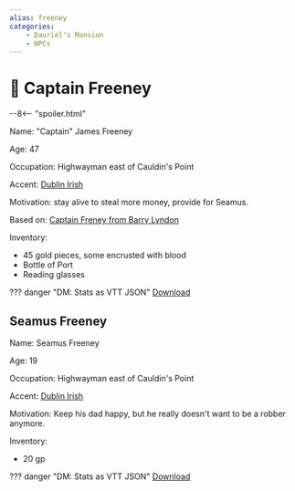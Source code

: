 ```yaml
---
alias: freeney
categories:
    - Dauriel's Mansion
    - NPCs
---
```

# 🔐 Captain Freeney

--8<-- "spoiler.html"

Name: "Captain" James Freeney

Age: 47

Occupation: Highwayman east of Cauldin's Point

Accent: [Dublin Irish](https://youtu.be/InC_BgEd_LM)

Motivation: stay alive to steal more money, provide for Seamus.

Based on: [Captain Freney from Barry Lyndon](https://youtu.be/woO1Cs6c-oo)

Inventory:

- 45 gold pieces, some encrusted with blood
- Bottle of Port
- Reading glasses

??? danger "DM: Stats as VTT JSON"
    [Download](/assets/json/captain-freeney.json)

## Seamus Freeney

Name: Seamus Freeney

Age: 19

Occupation:  Highwayman east of Cauldin's Point

Accent: [Dublin Irish](https://youtu.be/InC_BgEd_LM)

Motivation: Keep his dad happy, but he really doesn't want to be a robber anymore.

Inventory:

- 20 gp

??? danger "DM: Stats as VTT JSON"
    [Download](/assets/json/seamus-freeney.json)
